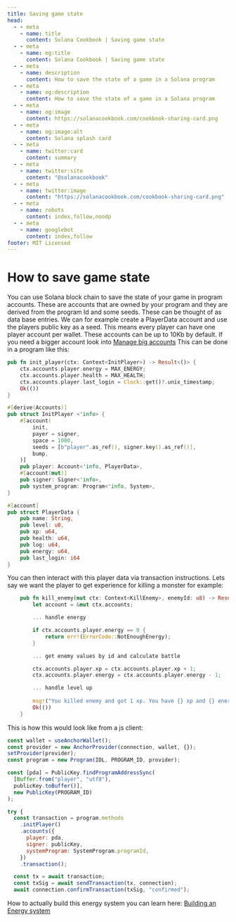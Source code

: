 ```yaml
---
title: Saving game state
head:
  - - meta
    - name: title
      content: Solana Cookbook | Saving game state
  - - meta
    - name: og:title
      content: Solana Cookbook | Saving game state
  - - meta
    - name: description
      content: How to save the state of a game in a Solana program
  - - meta
    - name: og:description
      content: How to save the state of a game in a Solana program
  - - meta
    - name: og:image
      content: https://solanacookbook.com/cookbook-sharing-card.png
  - - meta
    - name: og:image:alt
      content: Solana splash card
  - - meta
    - name: twitter:card
      content: summary
  - - meta
    - name: twitter:site
      content: "@solanacookbook"
  - - meta
    - name: twitter:image
      content: "https://solanacookbook.com/cookbook-sharing-card.png"
  - - meta
    - name: robots
      content: index,follow,noodp
  - - meta
    - name: googlebot
      content: index,follow
footer: MIT Licensed
---
```


# How to save game state

You can use Solana block chain to save the state of your game in program accounts. These are accounts that are owned by your program and they are derived from the program Id and some seeds. These can be thought of as data base entries. 
We can for example create a PlayerData account and use the players public key as a seed. This means every player can have one player account per wallet. These accounts can be up to 10Kb by default. If you need a bigger account look into [Manage big accounts](../guides/big-accounts)
This can be done in a program like this: 

```rust
pub fn init_player(ctx: Context<InitPlayer>) -> Result<()> {
    ctx.accounts.player.energy = MAX_ENERGY;
    ctx.accounts.player.health = MAX_HEALTH;
    ctx.accounts.player.last_login = Clock::get()?.unix_timestamp;
    Ok(())
}

#[derive(Accounts)]
pub struct InitPlayer <'info> {
    #[account( 
        init, 
        payer = signer,
        space = 1000,
        seeds = [b"player".as_ref(), signer.key().as_ref()],
        bump,
    )]
    pub player: Account<'info, PlayerData>,
    #[account(mut)]
    pub signer: Signer<'info>,
    pub system_program: Program<'info, System>,
}

#[account]
pub struct PlayerData {
    pub name: String,
    pub level: u8,
    pub xp: u64,
    pub health: u64,
    pub log: u64,
    pub energy: u64,
    pub last_login: i64
}

```

You can then interact with this player data via transaction instructions. Lets say we want the player to get experience for killing a monster for example: 

```rust
    pub fn kill_enemy(mut ctx: Context<KillEnemy>, enemyId: u8) -> Result<()> {
        let account = &mut ctx.accounts;

        ... handle energy

        if ctx.accounts.player.energy == 0 {
            return err!(ErrorCode::NotEnoughEnergy);
        }

        ... get enemy values by id and calculate battle

        ctx.accounts.player.xp = ctx.accounts.player.xp + 1;
        ctx.accounts.player.energy = ctx.accounts.player.energy - 1;

        ... handle level up
        
        msg!("You killed enemy and got 1 xp. You have {} xp and {} energy left.", ctx.accounts.player.xp, ctx.accounts.player.energy);
        Ok(())
    }
```

This is how this would look like from a js client: 

```js 
const wallet = useAnchorWallet();
const provider = new AnchorProvider(connection, wallet, {});
setProvider(provider);
const program = new Program(IDL, PROGRAM_ID, provider);

const [pda] = PublicKey.findProgramAddressSync(
  [Buffer.from("player", "utf8"), 
  publicKey.toBuffer()],
  new PublicKey(PROGRAM_ID)
);

try {
  const transaction = program.methods
    .initPlayer()
    .accounts({
      player: pda,
      signer: publicKey,
      systemProgram: SystemProgram.programId,
    })
    .transaction();

  const tx = await transaction;
  const txSig = await sendTransaction(tx, connection);
  await connection.confirmTransaction(txSig, "confirmed");
```

How to actually build this energy system you can learn here: 
[Building an Energy system](../gaming/energy-system)



